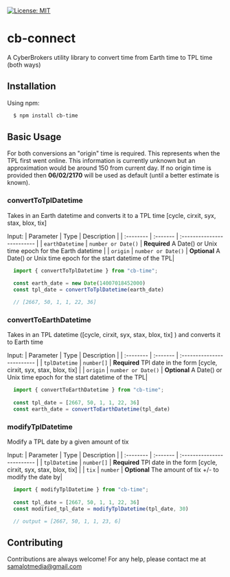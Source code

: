 [![License: MIT](https://img.shields.io/badge/License-MIT-yellow.svg)](https://opensource.org/licenses/MIT)

# cb-connect

A CyberBrokers utility library to convert time from Earth time to TPL time (both ways)

## Installation

Using npm:

```bash
  $ npm install cb-time
```
    
## Basic Usage

For both conversions an "origin" time is required. This represents when the TPL first went online. This information is currently unknown but an approximation would be around 150 from current day. If no origin time is provided then **06/02/2170** will be used as default (until a better estimate is known).

### convertToTplDatetime

Takes in an Earth datetime and converts it to a TPL time [cycle, cirxit, syx, stax, blox, tix] 

Input:
| Parameter | Type     | Description                |
| :-------- | :------- | :------------------------- |
| `earthDatetime` | `number or Date()` | **Required** A Date() or Unix time epoch for the Earth datetime |
| `origin` | `number or Date()` | **Optional** A Date() or Unix time epoch for the start datetime of the TPL|

```jsx
  import { convertToTplDatetime } from "cb-time";
  
  const earth_date = new Date(14007018452000)
  const tpl_date = convertToTplDatetime(earth_date)

  // [2667, 50, 1, 1, 22, 36]
```

### convertToEarthDatetime

Takes in an TPL datetime ([cycle, cirxit, syx, stax, blox, tix] ) and converts it to Earth time

Input:
| Parameter | Type     | Description                |
| :-------- | :------- | :------------------------- |
| `tplDatetime` | `number[]` | **Required** TPl date in the form [cycle, cirxit, syx, stax, blox, tix] |
| `origin` | `number or Date()` | **Optional** A Date() or Unix time epoch for the start datetime of the TPL|

```jsx
  import { convertToEarthDatetime } from "cb-time";
  
  const tpl_date = [2667, 50, 1, 1, 22, 36]
  const earth_date = convertToEarthDatetime(tpl_date)
```

### modifyTplDatetime

Modify a TPL date by a given amount of tix

Input:
| Parameter | Type     | Description                |
| :-------- | :------- | :------------------------- |
| `tplDatetime` | `number[]` | **Required** TPl date in the form [cycle, cirxit, syx, stax, blox, tix] |
| `tix` | `number` | **Optional** The amount of tix +/- to modify the date by|

```jsx
  import { modifyTplDatetime } from "cb-time";
  
  const tpl_date = [2667, 50, 1, 1, 22, 36]
  const modified_tpl_date = modifyTplDatetime(tpl_date, 30)

  // output = [2667, 50, 1, 1, 23, 6]
```


## Contributing

Contributions are always welcome! For any help, please contact me at samalotmedia@gmail.com